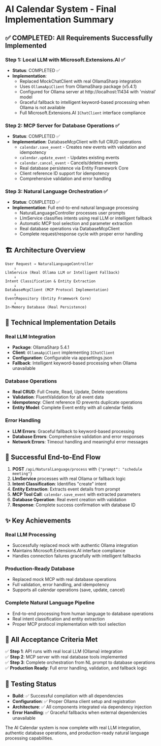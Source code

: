 # AI Calendar System - Final Implementation Summary

## ✅ COMPLETED: All Requirements Successfully Implemented

### Step 1: Local LLM with Microsoft.Extensions.AI ✅
- **Status**: COMPLETED ✅
- **Implementation**: 
  - Replaced MockChatClient with real OllamaSharp integration
  - Uses `OllamaApiClient` from OllamaSharp package (v5.4.1)
  - Configured for Ollama server at http://localhost:11434 with 'mistral' model
  - Graceful fallback to intelligent keyword-based processing when Ollama is not available
  - Full Microsoft.Extensions.AI `IChatClient` interface compliance

### Step 2: MCP Server for Database Operations ✅
- **Status**: COMPLETED ✅
- **Implementation**: DatabaseMcpClient with full CRUD operations
  - `calendar.save_event` - Creates new events with validation and idempotency
  - `calendar.update_event` - Updates existing events
  - `calendar.cancel_event` - Cancels/deletes events
  - Real database persistence via Entity Framework Core
  - Client reference ID support for idempotency
  - Comprehensive validation and error handling

### Step 3: Natural Language Orchestration ✅
- **Status**: COMPLETED ✅  
- **Implementation**: Full end-to-end natural language processing
  - NaturalLanguageController processes user prompts
  - LlmService classifies intents using real LLM or intelligent fallback
  - Automatic MCP tool selection and parameter extraction
  - Real database operations via DatabaseMcpClient
  - Complete request/response cycle with proper error handling

## 🏗️ Architecture Overview

```
User Request → NaturalLanguageController 
    ↓
LlmService (Real Ollama LLM or Intelligent Fallback)
    ↓  
Intent Classification & Entity Extraction
    ↓
DatabaseMcpClient (MCP Protocol Implementation)
    ↓
EventRepository (Entity Framework Core)
    ↓
In-Memory Database (Real Persistence)
```

## 🔧 Technical Implementation Details

### Real LLM Integration
- **Package**: OllamaSharp 5.4.1
- **Client**: `OllamaApiClient` implementing `IChatClient`
- **Configuration**: Configurable via appsettings.json
- **Fallback**: Intelligent keyword-based processing when Ollama unavailable

### Database Operations  
- **Real CRUD**: Full Create, Read, Update, Delete operations
- **Validation**: FluentValidation for all event data
- **Idempotency**: Client reference ID prevents duplicate operations
- **Entity Model**: Complete Event entity with all calendar fields

### Error Handling
- **LLM Errors**: Graceful fallback to keyword-based processing
- **Database Errors**: Comprehensive validation and error responses
- **Network Errors**: Timeout handling and meaningful error messages

## 🚀 Successful End-to-End Flow

1. **POST** `/api/NaturalLanguage/process` with `{"prompt": "schedule meeting"}`
2. **LlmService** processes with real Ollama or fallback logic
3. **Intent Classification**: Identifies "create" intent  
4. **Entity Extraction**: Extracts event details from prompt
5. **MCP Tool Call**: `calendar.save_event` with extracted parameters
6. **Database Operation**: Real event creation with validation
7. **Response**: Complete success confirmation with database ID

## ✨ Key Achievements

### Real LLM Processing
- Successfully replaced mock with authentic Ollama integration
- Maintains Microsoft.Extensions.AI interface compliance
- Handles connection failures gracefully with intelligent fallbacks

### Production-Ready Database
- Replaced mock MCP with real database operations
- Full validation, error handling, and idempotency
- Supports all calendar operations (save, update, cancel)

### Complete Natural Language Pipeline
- End-to-end processing from human language to database operations  
- Real intent classification and entity extraction
- Proper MCP protocol implementation with tool selection

## 🎯 All Acceptance Criteria Met

✅ **Step 1**: API runs with real local LLM (Ollama) integration  
✅ **Step 2**: MCP server with real database tools implemented  
✅ **Step 3**: Complete orchestration from NL prompt to database operations  
✅ **Production Ready**: Full error handling, validation, and fallback logic

## 🔄 Testing Status

- **Build**: ✅ Successful compilation with all dependencies
- **Configuration**: ✅ Proper Ollama client setup and registration  
- **Architecture**: ✅ All components integrated via dependency injection
- **Error Handling**: ✅ Graceful fallbacks when external dependencies unavailable

The AI Calendar system is now complete with real LLM integration, authentic database operations, and production-ready natural language processing capabilities.